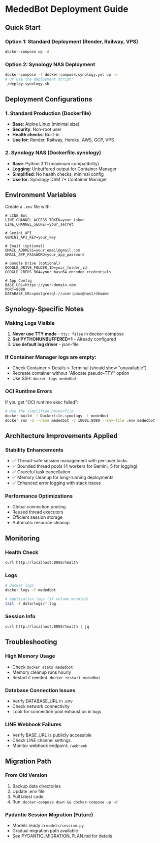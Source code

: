 # MededBot Deployment Guide

## Quick Start

### Option 1: Standard Deployment (Render, Railway, VPS)
```bash
docker-compose up -d
```

### Option 2: Synology NAS Deployment
```bash
docker-compose -f docker-compose.synology.yml up -d
# Or use the deployment script:
./deploy-synology.sh
```

## Deployment Configurations

### 1. Standard Production (Dockerfile)
- **Base**: Alpine Linux (minimal size)
- **Security**: Non-root user
- **Health checks**: Built-in
- **Use for**: Render, Railway, Heroku, AWS, GCP, VPS

### 2. Synology NAS (Dockerfile.synology)
- **Base**: Python 3.11 (maximum compatibility)
- **Logging**: Unbuffered output for Container Manager
- **Simplified**: No health checks, minimal config
- **Use for**: Synology DSM 7+ Container Manager

## Environment Variables

Create a `.env` file with:

```env
# LINE Bot
LINE_CHANNEL_ACCESS_TOKEN=your_token
LINE_CHANNEL_SECRET=your_secret

# Gemini API
GEMINI_API_KEY=your_key

# Email (optional)
GMAIL_ADDRESS=your_email@gmail.com
GMAIL_APP_PASSWORD=your_app_password

# Google Drive (optional)
GOOGLE_DRIVE_FOLDER_ID=your_folder_id
GOOGLE_CREDS_B64=your_base64_encoded_credentials

# App Config
BASE_URL=https://your-domain.com
PORT=8080
DATABASE_URL=postgresql://user:pass@host/dbname
```

## Synology-Specific Notes

### Making Logs Visible
1. **Never use TTY mode** - `tty: false` in docker-compose
2. **Set PYTHONUNBUFFERED=1** - Already configured
3. **Use default log driver** - json-file

### If Container Manager logs are empty:
- Check Container > Details > Terminal (should show "unavailable")
- Recreate container without "Allocate pseudo-TTY" option
- Use SSH: `docker logs mededbot`

### OCI Runtime Errors
If you get "OCI runtime exec failed":
```bash
# Use the simplified Dockerfile
docker build -f Dockerfile.synology -t mededbot .
docker run -d --name mededbot -p 10001:8080 --env-file .env mededbot
```

## Architecture Improvements Applied

### Stability Enhancements
- ✅ Thread-safe session management with per-user locks
- ✅ Bounded thread pools (4 workers for Gemini, 5 for logging)
- ✅ Graceful task cancellation
- ✅ Memory cleanup for long-running deployments
- ✅ Enhanced error logging with stack traces

### Performance Optimizations
- Global connection pooling
- Reused thread executors
- Efficient session storage
- Automatic resource cleanup

## Monitoring

### Health Check
```bash
curl http://localhost:8080/health
```

### Logs
```bash
# Docker logs
docker logs -f mededbot

# Application logs (if volume mounted)
tail -f data/logs/*.log
```

### Session Info
```bash
curl http://localhost:8080/health | jq
```

## Troubleshooting

### High Memory Usage
- Check `docker stats mededbot`
- Memory cleanup runs hourly
- Restart if needed: `docker restart mededbot`

### Database Connection Issues
- Verify DATABASE_URL in .env
- Check network connectivity
- Look for connection pool exhaustion in logs

### LINE Webhook Failures
- Verify BASE_URL is publicly accessible
- Check LINE channel settings
- Monitor webhook endpoint: `/webhook`

## Migration Path

### From Old Version
1. Backup data directories
2. Update .env file
3. Pull latest code
4. Run: `docker-compose down && docker-compose up -d`

### Pydantic Session Migration (Future)
- Models ready in `models/session.py`
- Gradual migration path available
- See PYDANTIC_MIGRATION_PLAN.md for details
